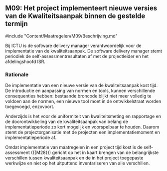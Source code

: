 ## M09: Het project implementeert nieuwe versies van de Kwaliteitsaanpak binnen de gestelde termijn

#include "Content/Maatregelen/M09/Beschrijving.md"

Bij ICTU is de software delivery manager verantwoordelijk voor de implementatie van de kwaliteitsaanpak. De software delivery manager stemt periodiek de self-assessmentresultaten af met de projectleider en het afdelingshoofd ISR.

### Rationale

De implementatie van een nieuwe versie van de kwaliteitsaanpak kost tijd. De introductie en aanpassing van normen en tools, kunnen verschillende consequenties hebben: bestaande broncode blijkt niet meer volledig te voldoen aan de normen, een nieuwe tool moet in de ontwikkelstraat worden toegevoegd, enzovoort.

Anderzijds is het voor de uniformiteit van kwaliteitsmeting en rapportage en de doorontwikkeling van de kwaliteitsaanpak van belang de implementatieperiode zo kort mogelijk en voorspelbaar te houden. Daarom stemt de projectorganisatie met de projecten een implementatiemoment en implementatieperiode af.

Omdat implementatie van maatregelen in een project tijd kost is de self-assessment ({{M28}}) gericht op het in kaart brengen van de belangrijkste verschillen tussen kwaliteitsaanpak en de in het project toegepaste werkwijze en niet op het uitputtend inventariseren van alle verschillen.

